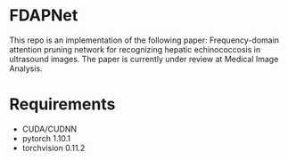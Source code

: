 # FDAPNet
This repo is an implementation of the following paper: Frequency-domain attention pruning network for recognizing hepatic echinococcosis in ultrasound images. The paper is currently under review at Medical Image Analysis.

# Requirements
+ CUDA/CUDNN
+ pytorch 1.10.1
+ torchvision 0.11.2

